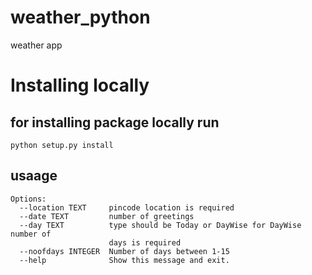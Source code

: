 # weather_python
weather app


# Installing locally
## for installing package locally run
`python setup.py install`


## usaage
``` Usage: weatherapp [OPTIONS]
Options:
  --location TEXT     pincode location is required
  --date TEXT         number of greetings
  --day TEXT          type should be Today or DayWise for DayWise number of
                      days is required
  --noofdays INTEGER  Number of days between 1-15
  --help              Show this message and exit.
  ```